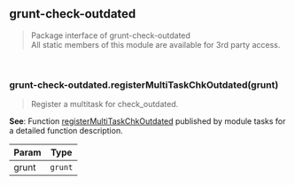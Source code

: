 
<br><a name="module_grunt-check-outdated"></a>

## grunt-check-outdated
> Package interface of grunt-check-outdated<br />>  All static members of this module are available for 3rd party access.


<br><a name="module_grunt-check-outdated.registerMultiTaskChkOutdated"></a>

### grunt-check-outdated.registerMultiTaskChkOutdated(grunt)
> Register a multitask for check_outdated.

**See**: Function [registerMultiTaskChkOutdated](tasks/index.md#.registerMultiTaskChkOutdated)         published by module tasks for a detailed function description.  

| Param | Type |
| --- | --- |
| grunt | <code>grunt</code> | 

